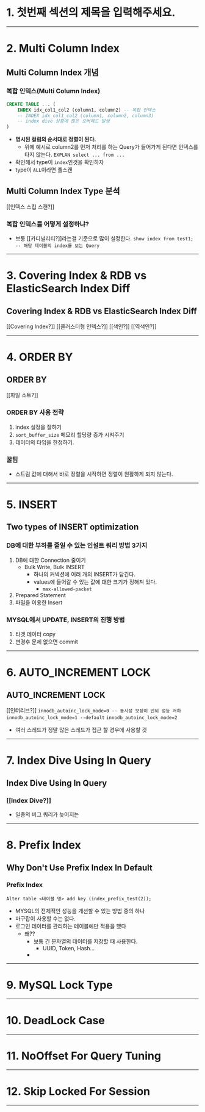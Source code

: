 # 1. 첫번째 섹션의 제목을 입력해주세요.

****
# 2. Multi Column Index
## Multi Column Index 개념
### 복합 인덱스(Multi Column Index)
```sql
CREATE TABLE ... (
	INDEX idx_col1_col2 (column1, column2) -- 복합 인덱스
	-- INDEX idx_col1_col2 (column1, column2, column3) 
	-- index dive 상황에 많은 오버헤드 발생
)
```
- **명시된 컬럼의 순서대로 정렬이 된다.**
	- 위에 예시로 column2를 먼저 처리를 하는 Query가 들어가게 된다면 인덱스를 타지 않는다.
`EXPLAN select ... from ...`
- 확인해서 type이 `index`인것을 확인하자
- type이 `ALL`이라면 풀스캔
## Multi Column Index Type 분석
[[인덱스 스킵 스캔?]]
### 복합 인덱스를 어떻게 설정하냐?
- 보통 [[카디널리티?]]라는걸 기준으로 많이 설정한다.
`show index from test1; -- 해당 테이블의 index를 보는 Query`
****
# 3. Covering Index & RDB vs ElasticSearch Index Diff
## Covering Index & RDB vs ElasticSearch Index Diff
[[Covering Index?]]
[[클러스터형 인덱스?]]
[[색인?]]
[[역색인?]]
****
# 4. ORDER BY
## ORDER BY
[[파일 소트?]]
### ORDER BY 사용 전략
1. index 설정을 잘하기
2. `sort_buffer_size` 메모리 할당량 증가 시켜주기
3. 데이터의 타입을 한정하기.

### 꿀팁
- 스트림 값에 대해서 바로 정렬을 시작하면 정렬이 원활하게 되지 않는다.

****
# 5. INSERT
## Two types of INSERT optimization
### DB에 대한 부하를 줄일 수 있는 인설트 쿼리 방법 3가지
1. DB에 대한 Connection 줄이기
	- Bulk Write, Bulk INSERT
		- 하나의 커넥션에 여러 개의 INSERT가 담긴다.
		- values에 들어갈 수 있는 값에 대한 크기가 정해져 있다.
			- `max-allowed-packet`
2. Prepared Statement
3. 파일을 이용한 Insert
### MYSQL에서 UPDATE, INSERT의 진행 방법
1. 타겟 데이터 copy
2. 변경후 문제 없으면 commit
****
# 6. AUTO_INCREMENT LOCK
## AUTO_INCREMENT LOCK
[[인터리브?]]
`innodb_autoinc_lock_mode=0 -- 동시성 보장이 안되 성능 저하`
`innodb_autoinc_lock_mode=1 --default` 
`innodb_autoinc_lock_mode=2`
- 여러 스레드가 정말 많은 스레드가 접근 할 경우에 사용할 것
****
# 7. Index Dive Using In Query
## Index Dive Using In Query
### [[Index Dive?]]
- 일종의 버그 쿼리가 늦어지는 
****
# 8. Prefix Index
## Why Don't Use Prefix Index In Default
### Prefix Index
`Alter table <테이블 명> add key (index_prefix_test(2));`
- MYSQL의 전체적인 성능을 개선할 수 있는 방법 중의 하나
- 마구잡이 사용할 수는 없다.
- 로그인 데이터를 관리하는 테이블에만 적용을 했다
	- 왜??
		- 보통 긴 문자열의 데이터를 저장할 때 사용한다.
			- UUID, Token, Hash...
		- 
****
# 9. MySQL Lock Type

****
# 10. DeadLock Case

****
# 11. NoOffset For Query Tuning

****
# 12. Skip Locked For Session

****
